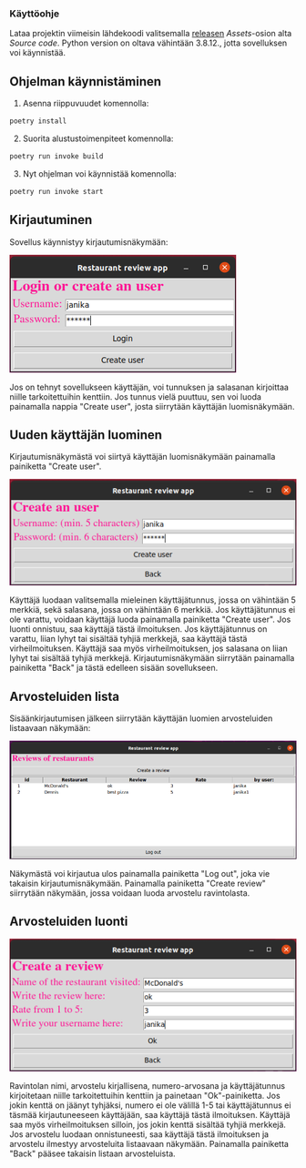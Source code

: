 ### Käyttöohje
Lataa projektin viimeisin lähdekoodi valitsemalla [releasen](https://github.com/janikakalliokoski/ot-harjoitustyo/releases/tag/viikko5) *Assets*-osion alta *Source code*. Python version on oltava vähintään 3.8.12., jotta sovelluksen voi käynnistää.

## Ohjelman käynnistäminen
1. Asenna riippuvuudet komennolla:
```bash
poetry install
```
2. Suorita alustustoimenpiteet komennolla:
```bash
poetry run invoke build
```
3. Nyt ohjelman voi käynnistää komennolla:
```bash
poetry run invoke start
```

## Kirjautuminen
Sovellus käynnistyy kirjautumisnäkymään:

![Screenshot](./kuvat/login.png)

Jos on tehnyt sovellukseen käyttäjän, voi tunnuksen ja salasanan kirjoittaa niille tarkoitettuihin kenttiin. Jos tunnus vielä puuttuu, sen voi luoda painamalla nappia "Create user", josta siirrytään käyttäjän luomisnäkymään.

## Uuden käyttäjän luominen
Kirjautumisnäkymästä voi siirtyä käyttäjän luomisnäkymään painamalla painiketta "Create user".

![Screenshot](./kuvat/create_user.png)

Käyttäjä luodaan valitsemalla mieleinen käyttäjätunnus, jossa on vähintään 5 merkkiä, sekä salasana, jossa on vähintään 6 merkkiä. Jos käyttäjätunnus ei ole varattu, voidaan käyttäjä luoda painamalla painiketta "Create user". Jos luonti onnistuu, saa käyttäjä tästä ilmoituksen. Jos käyttäjätunnus on varattu, liian lyhyt tai sisältää tyhjiä merkkejä, saa käyttäjä tästä virheilmoituksen. Käyttäjä saa myös virheilmoituksen, jos salasana on liian lyhyt tai sisältää tyhjiä merkkejä. Kirjautumisnäkymään siirrytään painamalla painiketta "Back" ja tästä edelleen sisään sovellukseen.
## Arvosteluiden lista
Sisäänkirjautumisen jälkeen siirrytään käyttäjän luomien arvosteluiden listaavaan näkymään:

![Screenshot](./kuvat/reviews.png)

Näkymästä voi kirjautua ulos painamalla painiketta "Log out", joka vie takaisin kirjautumisnäkymään. 
Painamalla painiketta "Create review" siirrytään näkymään, jossa voidaan luoda arvostelu ravintolasta.
## Arvosteluiden luonti
![Screenshot](./kuvat/create_review.png)

Ravintolan nimi, arvostelu kirjallisena, numero-arvosana ja käyttäjätunnus kirjoitetaan niille tarkoitettuihin kenttiin ja painetaan "Ok"-painiketta. Jos jokin kenttä on jäänyt tyhjäksi, numero ei ole välillä 1-5 tai käyttäjätunnus ei täsmää kirjautuneeseen käyttäjään, saa käyttäjä tästä ilmoituksen. Käyttäjä saa myös virheilmoituksen silloin, jos jokin kenttä sisältää tyhjiä merkkejä. Jos arvostelu luodaan onnistuneesti, saa käyttäjä tästä ilmoituksen ja arvostelu ilmestyy arvosteluita listaavaan näkymään.
Painamalla painiketta "Back" pääsee takaisin listaan arvosteluista.

